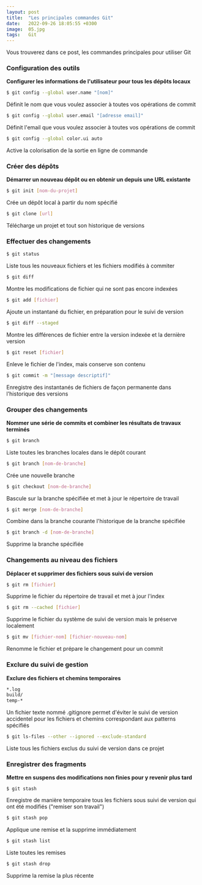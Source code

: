 ```yaml
---
layout: post
title:  "Les principales commandes Git"
date:   2022-09-26 18:05:55 +0300
image:  05.jpg
tags:   Git
---
```


Vous trouverez dans ce post, les commandes principales pour utiliser Git 

### Configuration des outils

**Configurer les informations de l'utilisateur pour tous les dépôts locaux**

```bash
$ git config --global user.name "[nom]" 
```
Définit le nom que vous voulez associer à toutes vos opérations de commit

```bash
$ git config --global user.email "[adresse email]" 
```
Définit l'email que vous voulez associer à toutes vos opérations de commit

```bash
$ git config --global color.ui auto 
```
Active la colorisation de la sortie en ligne de commande

### Créer des dépôts
**Démarrer un nouveau dépôt ou en obtenir un depuis une URL existante**

```bash
$ git init [nom-du-projet]
``` 
Crée un dépôt local à partir du nom spécifié

```bash
$ git clone [url]
```
Télécharge un projet et tout son historique de versions

### Effectuer des changements

```bash
$ git status
```
Liste tous les nouveaux fichiers et les fichiers modifiés à commiter

```bash
$ git diff 
```
Montre les modifications de fichier qui ne sont pas encore indexées

```bash
$ git add [fichier]
``` 
Ajoute un instantané du fichier, en préparation pour le suivi de version

```bash
$ git diff --staged
``` 
Montre les différences de fichier entre la version indexée et la dernière version

```bash
$ git reset [fichier] 
```
Enleve le fichier de l'index, mais conserve son contenu

```bash
$ git commit -m "[message descriptif]" 
```
Enregistre des instantanés de fichiers de façon permanente dans l'historique des versions

### Grouper des changements

**Nommer une série de commits et combiner les résultats de travaux terminés**

```bash
$ git branch 
```
Liste toutes les branches locales dans le dépôt courant

```bash
$ git branch [nom-de-branche] 
```
Crée une nouvelle branche

```bash
$ git checkout [nom-de-branche] 
```
Bascule sur la branche spécifiée et met à jour le répertoire de travail

```bash
$ git merge [nom-de-branche] 
```
Combine dans la branche courante l'historique de la branche spécifiée

```bash
$ git branch -d [nom-de-branche] 
````
Supprime la branche spécifiée

### Changements au niveau des fichiers

**Déplacer et supprimer des fichiers sous suivi de version**

```bash
$ git rm [fichier]
```
Supprime le fichier du répertoire de travail et met à jour l'index

```bash
$ git rm --cached [fichier]
``` 
Supprime le fichier du système de suivi de version mais le préserve localement

```bash
$ git mv [fichier-nom] [fichier-nouveau-nom]
``` 
Renomme le fichier et prépare le changement pour un commit

### Exclure du suivi de gestion

**Exclure des fichiers et chemins temporaires**

```bash
*.log
build/
temp-*
``` 
Un fichier texte nommé .gitignore permet d'éviter le suivi de version accidentel pour les fichiers et chemins correspondant aux patterns spécifiés

```bash
$ git ls-files --other --ignored --exclude-standard 
```
Liste tous les fichiers exclus du suivi de version dans ce projet

### Enregistrer des fragments

**Mettre en suspens des modifications non finies pour y revenir plus tard**

```
$ git stash 
```
Enregistre de manière temporaire tous les fichiers sous suivi de version qui ont été modifiés ("remiser son travail")

```bash
$ git stash pop 
```
Applique une remise et la supprime immédiatement

```bash
$ git stash list 
```
Liste toutes les remises

```bash
$ git stash drop 
```
Supprime la remise la plus récente